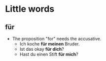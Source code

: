 # Little words

## für
- The proposition "for" needs the accusative.
  - Ich koche **für meinen** Bruder.
  - Ist das okay **für dich**?
  - Hast du einen Stift **für mich**?
